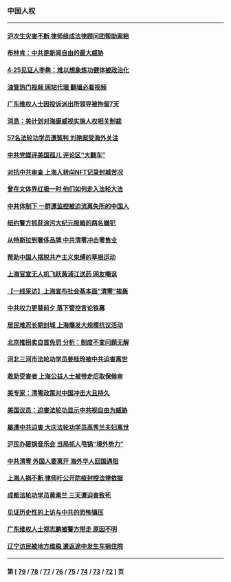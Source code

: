 ### 中国人权
---
#### [沪次生灾害不断 律师组成法律顾问团帮助索赔](../../pages/ncid278/n13727729.md?05052045) 
#### [布林肯：中共是新闻自由的最大威胁](../../pages/ncid278/n13727223.md?05052045) 
#### [4‧25见证人李犇：难以想象炼功健体被政治化](../../pages/ncid278/n13726951.md?05052045) 
#### [油管热门视频 网站代理 翻墙必看视频](http://209.222.30.114:81/youtube.html?05052045)
#### [广东维权人士因投诉派出所领导被拘留7天](../../pages/ncid278/n13727127.md?05052045) 
#### [消息：美计划对海康威视实施人权相关制裁](../../pages/ncid278/n13727090.md?05052045) 
#### [57名法轮功学员遭冤判 刘艳案受海外关注](../../pages/ncid278/n13726210.md?05052045) 
#### [中共党媒评美国孤儿 评论区“大翻车”](../../pages/ncid278/n13726953.md?05052045) 
#### [对抗中共审查 上海人转向NFT记录封城苦况](../../pages/ncid278/n13726776.md?05052045) 
#### [曾在文体界红极一时 他们如何走入法轮大法](../../pages/ncid278/n13725670.md?05052045) 
#### [中共体制下 一群遭监控被迫流离失所的中国人](../../pages/ncid278/n13725531.md?05052045) 
#### [纽约警方抓获涂污大纪元报箱的两名嫌犯](../../pages/ncid278/n13725794.md?05052045) 
#### [从特斯拉到奢侈品牌 中共清零冲击零售业](../../pages/ncid278/n13725698.md?05052045) 
#### [帮助中国人摆脱共产主义束缚的草根运动](../../pages/ncid278/n13725532.md?05052045) 
#### [上海官宣无人机飞跃黄浦江送药 网友嘲讽](../../pages/ncid278/n13725468.md?05052045) 
#### [【一线采访】上海宣布社会基本面“清零”挨轰](../../pages/ncid278/n13724972.md?05052045) 
#### [中共权力更替前夕 落下管控言论铁幕](../../pages/ncid278/n13724847.md?05052045) 
#### [居民难忍长期封城 上海爆发大规模抗议活动](../../pages/ncid278/n13724894.md?05052045) 
#### [北京推拐卖自首免罚 分析：制度不变问题无解](../../pages/ncid278/n13724829.md?05052045) 
#### [河北三河市法轮功学员姜桂玲被中共迫害离世](../../pages/ncid278/n13724089.md?05052045) 
#### [救助受害者 上海公益人士被带走后取保候审](../../pages/ncid278/n13724604.md?05052045) 
#### [美专家：清零政策对中国冲击大且持久](../../pages/ncid278/n13724236.md?05052045) 
#### [美国议员：迫害法轮功显示中共视自由为威胁](../../pages/ncid278/n13724087.md?05052045) 
#### [屡遭中共迫害 大庆法轮功学员高秀兰夫妇离世](../../pages/ncid278/n13723307.md?05052045) 
#### [沪民办砸锅音乐会 当局抓人甩锅“境外势力”](../../pages/ncid278/n13723970.md?05052045) 
#### [中共清零 外国人要离开 海外华人回国遇阻](../../pages/ncid278/n13723475.md?05052045) 
#### [上海人祸不断 律师吁公开防疫封控法律依据](../../pages/ncid278/n13723309.md?05052045) 
#### [成都法轮功学员黄素兰 三天遭迫害致死](../../pages/ncid278/n13722817.md?05052045) 
#### [见证历史性的上访与中共的恐怖镇压](../../pages/ncid278/n13722520.md?05052045) 
#### [广东维权人士郑志鹏被警方带走 原因不明](../../pages/ncid278/n13722307.md?05052045) 
#### [辽宁访民被地方维稳 遣返途中发生车祸住院](../../pages/ncid278/n13722112.md?05052045) 

---
#### 第 [ [79](./79.md?05052045) / [78](./78.md?05052045) / [77](./77.md?05052045) / [76](./76.md?05052045) / [75](./75.md?05052045) / [74](./74.md?05052045) / [73](./73.md?05052045) / [72](./72.md?05052045) ] 页
